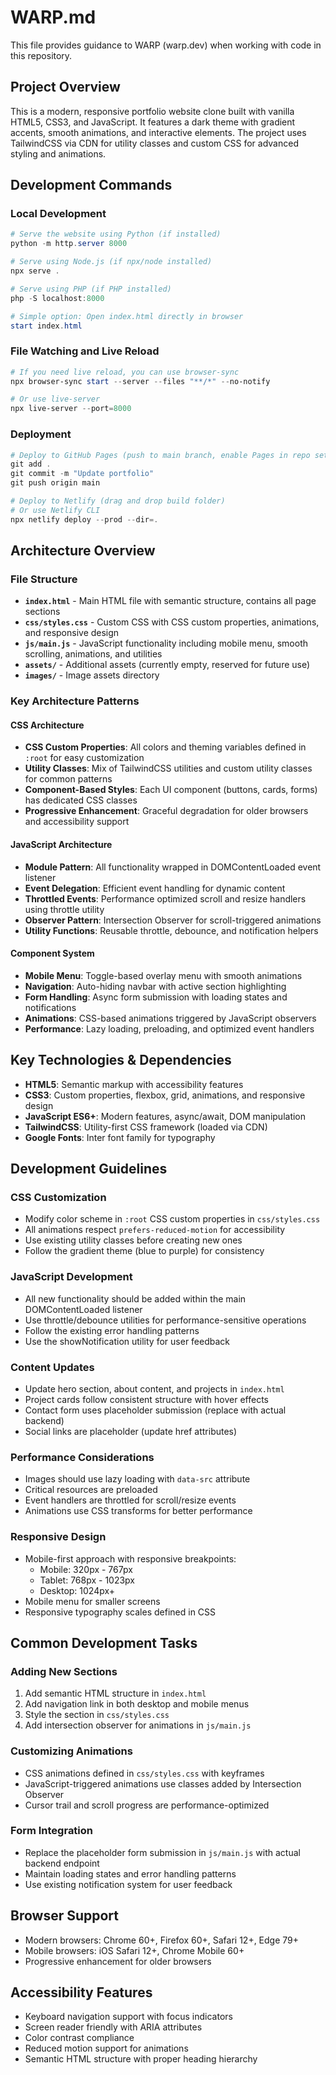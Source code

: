 # WARP.md

This file provides guidance to WARP (warp.dev) when working with code in this repository.

## Project Overview

This is a modern, responsive portfolio website clone built with vanilla HTML5, CSS3, and JavaScript. It features a dark theme with gradient accents, smooth animations, and interactive elements. The project uses TailwindCSS via CDN for utility classes and custom CSS for advanced styling and animations.

## Development Commands

### Local Development
```powershell
# Serve the website using Python (if installed)
python -m http.server 8000

# Serve using Node.js (if npx/node installed)
npx serve .

# Serve using PHP (if PHP installed)  
php -S localhost:8000

# Simple option: Open index.html directly in browser
start index.html
```

### File Watching and Live Reload
```powershell
# If you need live reload, you can use browser-sync
npx browser-sync start --server --files "**/*" --no-notify

# Or use live-server
npx live-server --port=8000
```

### Deployment
```powershell
# Deploy to GitHub Pages (push to main branch, enable Pages in repo settings)
git add .
git commit -m "Update portfolio"
git push origin main

# Deploy to Netlify (drag and drop build folder)
# Or use Netlify CLI
npx netlify deploy --prod --dir=.
```

## Architecture Overview

### File Structure
- **`index.html`** - Main HTML file with semantic structure, contains all page sections
- **`css/styles.css`** - Custom CSS with CSS custom properties, animations, and responsive design
- **`js/main.js`** - JavaScript functionality including mobile menu, smooth scrolling, animations, and utilities
- **`assets/`** - Additional assets (currently empty, reserved for future use)
- **`images/`** - Image assets directory

### Key Architecture Patterns

#### CSS Architecture
- **CSS Custom Properties**: All colors and theming variables defined in `:root` for easy customization
- **Utility Classes**: Mix of TailwindCSS utilities and custom utility classes for common patterns
- **Component-Based Styles**: Each UI component (buttons, cards, forms) has dedicated CSS classes
- **Progressive Enhancement**: Graceful degradation for older browsers and accessibility support

#### JavaScript Architecture
- **Module Pattern**: All functionality wrapped in DOMContentLoaded event listener
- **Event Delegation**: Efficient event handling for dynamic content
- **Throttled Events**: Performance optimized scroll and resize handlers using throttle utility
- **Observer Pattern**: Intersection Observer for scroll-triggered animations
- **Utility Functions**: Reusable throttle, debounce, and notification helpers

#### Component System
- **Mobile Menu**: Toggle-based overlay menu with smooth animations
- **Navigation**: Auto-hiding navbar with active section highlighting  
- **Form Handling**: Async form submission with loading states and notifications
- **Animations**: CSS-based animations triggered by JavaScript observers
- **Performance**: Lazy loading, preloading, and optimized event handlers

## Key Technologies & Dependencies

- **HTML5**: Semantic markup with accessibility features
- **CSS3**: Custom properties, flexbox, grid, animations, and responsive design
- **JavaScript ES6+**: Modern features, async/await, DOM manipulation
- **TailwindCSS**: Utility-first CSS framework (loaded via CDN)
- **Google Fonts**: Inter font family for typography

## Development Guidelines

### CSS Customization
- Modify color scheme in `:root` CSS custom properties in `css/styles.css`
- All animations respect `prefers-reduced-motion` for accessibility
- Use existing utility classes before creating new ones
- Follow the gradient theme (blue to purple) for consistency

### JavaScript Development
- All new functionality should be added within the main DOMContentLoaded listener
- Use throttle/debounce utilities for performance-sensitive operations
- Follow the existing error handling patterns
- Use the showNotification utility for user feedback

### Content Updates
- Update hero section, about content, and projects in `index.html`
- Project cards follow consistent structure with hover effects
- Contact form uses placeholder submission (replace with actual backend)
- Social links are placeholder (update href attributes)

### Performance Considerations
- Images should use lazy loading with `data-src` attribute
- Critical resources are preloaded
- Event handlers are throttled for scroll/resize events
- Animations use CSS transforms for better performance

### Responsive Design
- Mobile-first approach with responsive breakpoints:
  - Mobile: 320px - 767px
  - Tablet: 768px - 1023px  
  - Desktop: 1024px+
- Mobile menu for smaller screens
- Responsive typography scales defined in CSS

## Common Development Tasks

### Adding New Sections
1. Add semantic HTML structure in `index.html`
2. Add navigation link in both desktop and mobile menus
3. Style the section in `css/styles.css`
4. Add intersection observer for animations in `js/main.js`

### Customizing Animations
- CSS animations defined in `css/styles.css` with keyframes
- JavaScript-triggered animations use classes added by Intersection Observer
- Cursor trail and scroll progress are performance-optimized

### Form Integration
- Replace the placeholder form submission in `js/main.js` with actual backend endpoint
- Maintain loading states and error handling patterns
- Use existing notification system for user feedback

## Browser Support
- Modern browsers: Chrome 60+, Firefox 60+, Safari 12+, Edge 79+
- Mobile browsers: iOS Safari 12+, Chrome Mobile 60+
- Progressive enhancement for older browsers

## Accessibility Features
- Keyboard navigation support with focus indicators
- Screen reader friendly with ARIA attributes
- Color contrast compliance
- Reduced motion support for animations
- Semantic HTML structure with proper heading hierarchy